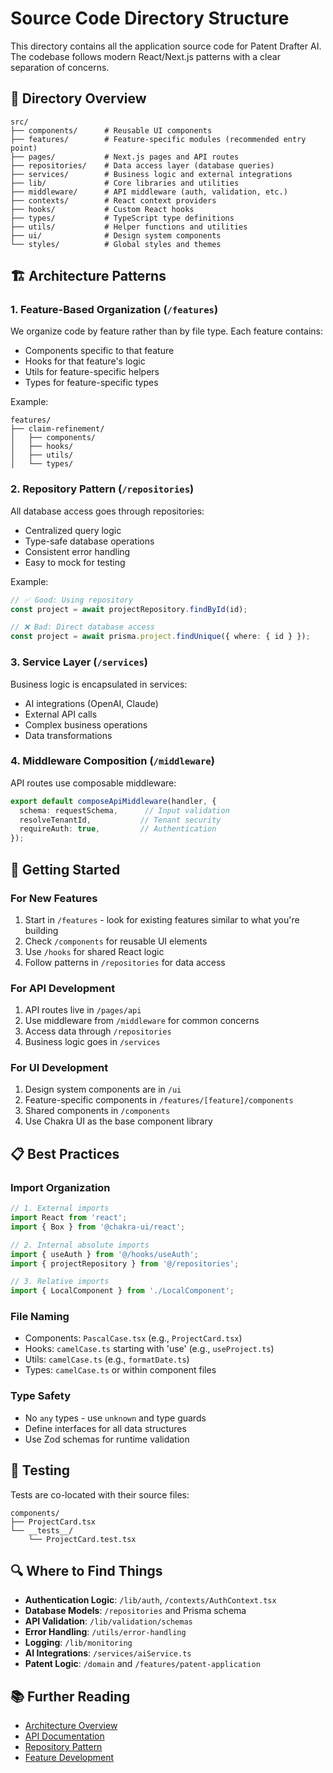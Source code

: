 # Source Code Directory Structure

This directory contains all the application source code for Patent Drafter AI. The codebase follows modern React/Next.js patterns with a clear separation of concerns.

## 📁 Directory Overview

```
src/
├── components/      # Reusable UI components
├── features/        # Feature-specific modules (recommended entry point)
├── pages/           # Next.js pages and API routes
├── repositories/    # Data access layer (database queries)
├── services/        # Business logic and external integrations
├── lib/             # Core libraries and utilities
├── middleware/      # API middleware (auth, validation, etc.)
├── contexts/        # React context providers
├── hooks/           # Custom React hooks
├── types/           # TypeScript type definitions
├── utils/           # Helper functions and utilities
├── ui/              # Design system components
└── styles/          # Global styles and themes
```

## 🏗️ Architecture Patterns

### 1. **Feature-Based Organization** (`/features`)
We organize code by feature rather than by file type. Each feature contains:
- Components specific to that feature
- Hooks for that feature's logic
- Utils for feature-specific helpers
- Types for feature-specific types

Example:
```
features/
├── claim-refinement/
│   ├── components/
│   ├── hooks/
│   ├── utils/
│   └── types/
```

### 2. **Repository Pattern** (`/repositories`)
All database access goes through repositories:
- Centralized query logic
- Type-safe database operations
- Consistent error handling
- Easy to mock for testing

Example:
```typescript
// ✅ Good: Using repository
const project = await projectRepository.findById(id);

// ❌ Bad: Direct database access
const project = await prisma.project.findUnique({ where: { id } });
```

### 3. **Service Layer** (`/services`)
Business logic is encapsulated in services:
- AI integrations (OpenAI, Claude)
- External API calls
- Complex business operations
- Data transformations

### 4. **Middleware Composition** (`/middleware`)
API routes use composable middleware:
```typescript
export default composeApiMiddleware(handler, {
  schema: requestSchema,      // Input validation
  resolveTenantId,           // Tenant security
  requireAuth: true,         // Authentication
});
```

## 🚀 Getting Started

### For New Features
1. Start in `/features` - look for existing features similar to what you're building
2. Check `/components` for reusable UI elements
3. Use `/hooks` for shared React logic
4. Follow patterns in `/repositories` for data access

### For API Development
1. API routes live in `/pages/api`
2. Use middleware from `/middleware` for common concerns
3. Access data through `/repositories`
4. Business logic goes in `/services`

### For UI Development
1. Design system components are in `/ui`
2. Feature-specific components in `/features/[feature]/components`
3. Shared components in `/components`
4. Use Chakra UI as the base component library

## 📋 Best Practices

### Import Organization
```typescript
// 1. External imports
import React from 'react';
import { Box } from '@chakra-ui/react';

// 2. Internal absolute imports
import { useAuth } from '@/hooks/useAuth';
import { projectRepository } from '@/repositories';

// 3. Relative imports
import { LocalComponent } from './LocalComponent';
```

### File Naming
- Components: `PascalCase.tsx` (e.g., `ProjectCard.tsx`)
- Hooks: `camelCase.ts` starting with 'use' (e.g., `useProject.ts`)
- Utils: `camelCase.ts` (e.g., `formatDate.ts`)
- Types: `camelCase.ts` or within component files

### Type Safety
- No `any` types - use `unknown` and type guards
- Define interfaces for all data structures
- Use Zod schemas for runtime validation

## 🧪 Testing

Tests are co-located with their source files:
```
components/
├── ProjectCard.tsx
└── __tests__/
    └── ProjectCard.test.tsx
```

## 🔍 Where to Find Things

- **Authentication Logic**: `/lib/auth`, `/contexts/AuthContext.tsx`
- **Database Models**: `/repositories` and Prisma schema
- **API Validation**: `/lib/validation/schemas`
- **Error Handling**: `/utils/error-handling`
- **Logging**: `/lib/monitoring`
- **AI Integrations**: `/services/aiService.ts`
- **Patent Logic**: `/domain` and `/features/patent-application`

## 📚 Further Reading

- [Architecture Overview](../docs/architecture/README.md)
- [API Documentation](./pages/api/README.md)
- [Repository Pattern](./repositories/README.md)
- [Feature Development](./features/README.md) 